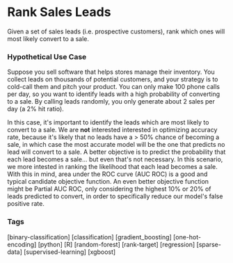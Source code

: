 # Rank Sales Leads
Given a set of sales leads (i.e. prospective customers), rank which ones will most likely convert to a sale.

### Hypothetical Use Case
Suppose you sell software that helps stores manage their inventory. You collect leads on thousands of potential customers, and your strategy is to cold-call them and pitch your product. You can only make 100 phone calls per day, so you want to identify leads with a high probability of converting to a sale. By calling leads randomly, you only generate about 2 sales per day (a 2% hit ratio).

In this case, it's important to identify the leads which are most likely to convert to a sale. We are **not** interested interested in optimizing accuracy rate, because it's likely that no leads have a > 50% chance of becoming a sale, in which case the most accurate model will be the one that predicts no lead will convert to a sale. A better objective is to predict the probability that each lead becomes a sale... but even that's not necessary. In this scenario, we more intested in ranking the likelihood that each lead becomes a sale. With this in mind, area under the ROC curve (AUC ROC) is a good and typical candidate objective function. An even better objective function might be Partial AUC ROC, only considering the highest 10% or 20% of leads predicted to convert, in order to specifically reduce our model's false positive rate.

### Tags
[binary-classification] [classification] [gradient_boosting] [one-hot-encoding] [python] [R] [random-forest] [rank-target] [regression] [sparse-data] [supervised-learning] [xgboost]
